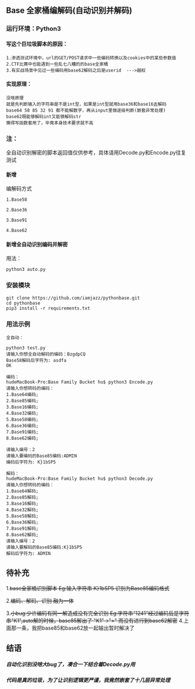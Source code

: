 ## Base 全家桶编解码(自动识别并解码)
### 运行环境：Python3
#### 写这个巨垃圾脚本的原因：
```
1.渗透测试环境中，url的GET/POST请求中一些编码转换以及cookies中的某些参数值
2.CTF比赛中也能遇到一些乱七八糟的的base全家桶
3.有实战场景中见过一些编码用base62解码之后是userid  --->越权
```
#### 实现原理：
```
没啥原理
就是先判断输入的字符串是不是int型，如果是int型就用base36和base16去解码
base64 58 85 32 91 都不能解数字，再从input里做逐级判断(嵌套异常处理)
base62既能够解码int又能够解码str
懒得写函数套用了，毕竟本身技术要求就不高
```
### 注：
全自动识别解密的脚本返回值仅供参考，具体请用Decode.py和Encode.py往复测试
#### 新增
编解码方式

    1.Base58
    
    2.Base36
    
    3.Base91
    
    4.Base62
#### 新增全自动识别编码并解密
用法：
```
python3 auto.py
```
### 安装模块
```
git clone https://github.com/iamjazz/pythonbase.git
cd pythonbase
pip3 install -r requirements.txt
```


### 用法示例
```
全自动：

python3 test.py
请输入你想全自动解码的编码：BzgdpCQ
Base58解码后字符为: asdfa
OK

编码：
hudeMacBook-Pro:Base Family Bucket hu$ python3 Encode.py 
请输入你想转码的编码：
1.Base64编码;
2.Base85编码;
3.Base16编码;
4.Base32编码;
5.Base58编码;
6.Base36编码;
7.Base91编码;
8.Base62编码;

请输入编号：2
请输入要编码的Base85编码:ADMIN
编码后字符为: K}1bSP5

解码：
hudeMacBook-Pro:Base Family Bucket hu$ python3 Decode.py 
请输入你想转码的编码：
1.Base64解码;
2.Base85解码;
3.Base16解码;
4.Base32解码;
5.Base58解码;
6.Base36解码;
7.Base91解码;
8.Base62解码;
请输入编号：2
请输入要解码的Base85编码:K}1bSP5
解码后字符为: ADMIN
```
## 待补充

1.~~base全家桶识别脚本  Eg:输入字符串 K}1bSP5 识别为Base85编码格式~~

2.~~编码、解码、识别 融为一体~~

3.~~小bug:少许编码有同一解造成没有完全识别 Eg:字符串“1241”经过编码后是字符串"K1",auto解的时候，base85解出了 "K1"->">" 而没有进行到base62解密~~
4.上面那一条，我把base85和base62放一起输出暂时解决了
## 结语
##### 自动化识别没啥大bug了，凑合一下结合着Decode.py用

##### 代码是真的垃圾，为了让识别逻辑更严谨，我竟然嵌套了十几层异常处理
